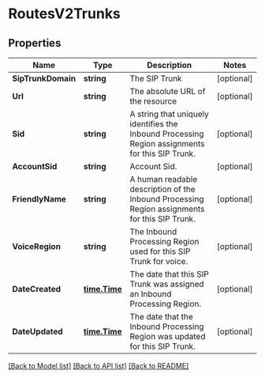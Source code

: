 # RoutesV2Trunks

## Properties

Name | Type | Description | Notes
------------ | ------------- | ------------- | -------------
**SipTrunkDomain** | **string** | The SIP Trunk |[optional] 
**Url** | **string** | The absolute URL of the resource |[optional] 
**Sid** | **string** | A string that uniquely identifies the Inbound Processing Region assignments for this SIP Trunk. |[optional] 
**AccountSid** | **string** | Account Sid. |[optional] 
**FriendlyName** | **string** | A human readable description of the Inbound Processing Region assignments for this SIP Trunk. |[optional] 
**VoiceRegion** | **string** | The Inbound Processing Region used for this SIP Trunk for voice. |[optional] 
**DateCreated** | [**time.Time**](time.Time.md) | The date that this SIP Trunk was assigned an Inbound Processing Region. |[optional] 
**DateUpdated** | [**time.Time**](time.Time.md) | The date that the Inbound Processing Region was updated for this SIP Trunk. |[optional] 

[[Back to Model list]](../README.md#documentation-for-models) [[Back to API list]](../README.md#documentation-for-api-endpoints) [[Back to README]](../README.md)


